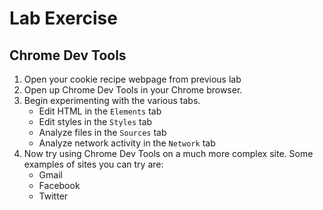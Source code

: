 # Lab Exercise

## Chrome Dev Tools

1. Open your cookie recipe webpage from previous lab
2. Open up Chrome Dev Tools in your Chrome browser.
3. Begin experimenting with the various tabs.
    * Edit HTML in the `Elements` tab
    * Edit styles in the `Styles` tab
    * Analyze files in the `Sources` tab
    * Analyze network activity in the `Network` tab
4. Now try using Chrome Dev Tools on a much more complex site.
   Some examples of sites you can try are:
    * Gmail
    * Facebook
    * Twitter



